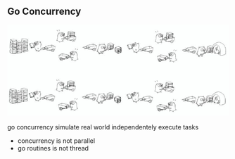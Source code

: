 ## Go Concurrency 

![Concurrency](../../media/go-concurrency.jpg)

go concurrency simulate real world independentely execute tasks

* concurrency is not parallel 
* go routines is not thread 
